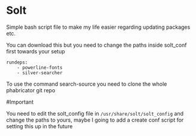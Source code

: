 # Solt

Simple bash script file to make my life easier regarding updating packages etc.

You can download this but you need to change the paths inside solt_conf first towards your setup

```
rundeps:
	- powerline-fonts
	- silver-searcher
```

To use the command search-source you need to clone the whole phabricator git repo

#Important

You need to edit the solt_config file in `/usr/share/solt/solt_config` and change the paths to yours, maybe I going to add a create conf script for setting this up in the future
